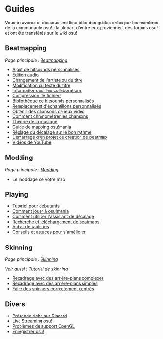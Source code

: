 # Guides

Vous trouverez ci-dessous une liste triée des guides créés par les membres de la communauté osu! ; la plupart d'entre eux proviennent des forums osu! et ont été transférés sur le wiki osu!

## Beatmapping

*Page principale : [Beatmapping](/wiki/Beatmapping)*

- [Ajout de hitsounds personnalisés](Adding_Custom_Hitsounds)
- [Édition audio](Audio_Editing)
- [Changement de l'artiste ou du titre](Changing_the_Artist_or_Title)
- [Modification du texte du titre](/wiki/Beatmaps/Title_Text#changing-title-text)
- [Informations sur les collaborations](Collab_Information)
- [Compression de fichiers](Compressing_Files)
- [Bibliothèque de hitsounds personnalisés](Custom_Hitsound_Library)
- [Remplacement d'échantillons personnalisés](Custom_Sample_Overrides)
- [Obtenir des chansons de jeux vidéo](Getting_Songs_From_Video_Games)
- [Comment chronométrer les chansons](How_to_Time_Songs)
- [Théorie de la musique](Music_Theory)
- [Guide de mapping osu!mania](osu!mania_Mapping_Guide)
- [Réglage du décalage sur le bon rythme](Setting_the_Offset_on_the_Correct_Beat)
- [Démarrage d'un projet de création de beatmap](Starting_a_Beatmap_Project)
- [Vidéos de YouTube](Videos_from_Youtube)

## Modding

*Page principale : [Modding](/wiki/Modding)*

- [Le moddage de votre map](Getting_Your_Map_Modded)

## Playing

- [Tutoriel pour débutants](Beginner's_Tutorial)
- [Comment jouer à osu!mania](How_to_Play_osu!mania)
- [Comment utiliser l'assistant de décalage](How_to_Use_the_Offset_Wizard)
- [Recherche et téléchargement de beatmaps](Searching_and_Downloading_Beatmaps)
- [Achat de tablettes](Tablet_Purchase)
- [Conseils et astuces pour s'améliorer](Tips_and_Tricks_on_Skill_Improvement)

## Skinning

*Page principale : [Skinning](/wiki/Skinning)*

*Voir aussi : [Tutoriel de skinning](/wiki/Skinning_Tutorial)*

- [Recadrage avec des arrière-plans complexes](Cropping_with_Complex_Backgrounds)
- [Recadrage avec des arrière-plans simples](Cropping_with_Simple_Backgrounds)
- [Faire des spinners correctement centrés](Making_Properly_Centered_Spinners)

## Divers

- [Présence riche sur Discord](Discord_Rich_Presence)
- [Live Streaming osu!](Live_Streaming_osu!)
- [Problèmes de support OpenGL](OpenGL_Support_Issues)
- [Enregistrer osu!](Recording_osu!)
